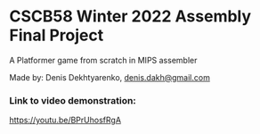 # CSCB58 Winter 2022 Assembly Final Project

A Platformer game from scratch in MIPS assembler

Made by: Denis Dekhtyarenko, denis.dakh@gmail.com

### Link to video demonstration:
  https://youtu.be/BPrUhosfRgA
